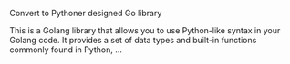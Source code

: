 
Convert to Pythoner designed Go library

This is a Golang library that allows you to use Python-like syntax in your Golang code.
It provides a set of data types and built-in functions commonly found in Python, …
